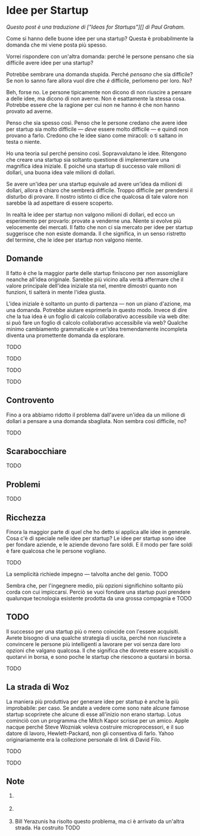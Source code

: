 # Idee per Startup #

_Questo post è una traduzione di ["Ideas for Startups"][] di Paul Graham._

Come si hanno delle buone idee per una startup? Questa è probabilmente la
domanda che mi viene posta più spesso.

Vorrei rispondere con un'altra domanda: perché le persone pensano che sia
difficile avere idee per una startup?

Potrebbe sembrare una domanda stupida. Perché _pensano_ che sia difficile?
Se non lo sanno fare allora vuol dire che _è_ difficile, perlomeno per loro.
No?

Beh, forse no. Le persone tipicamente non dicono di non riuscire a pensare a
delle idee, ma dicono di non averne. Non è esattamente la stessa cosa.
Potrebbe essere che la ragione per cui non ne hanno è che non hanno provato ad
averne.

Penso che sia spesso così. Penso che le persone credano che avere idee per
startup sia molto difficile — _deve_ essere molto difficile — e quindi non
provano a farlo. Credono che le idee siano come miracoli: o ti saltano in
testa o niente.

Ho una teoria sul perché pensino così. Sopravvalutano le idee. Ritengono che
creare una startup sia soltanto questione di implementare una magnifica idea
iniziale. E poiché una startup di successo vale milioni di dollari, una buona
idea vale milioni di dollari.

Se avere un'idea per una startup equivale ad avere un'idea da milioni di
dollari, allora è chiaro che sembrerà difficile. Troppo difficile per
prendersi il disturbo di provare. Il nostro istinto ci dice che qualcosa di
tale valore non sarebbe là ad aspettare di essere scoperto.

In realtà le idee per startup non valgono milioni di dollari, ed ecco un
esperimento per provarlo: provate a venderne una. Niente si evolve più
velocemente dei mercati. Il fatto che non ci sia mercato per idee per startup
suggerisce che non esiste domanda. Il che significa, in un senso ristretto del
termine, che le idee per startup non valgono niente.

## Domande ##

Il fatto è che la maggior parte delle startup finiscono per non assomigliare
neanche all'idea originale. Sarebbe più vicino alla verità affermare che il
valore principale dell'idea iniziale sta nel, mentre dimostri quanto non
funzioni, ti salterà in mente l'idea giusta.

L'idea iniziale è soltanto un punto di partenza — non un piano d'azione, ma
una domanda. Potrebbe aiutare esprimerla in questo modo. Invece di dire che la
tua idea è un foglio di calcolo collaborativo accessibile via web dite: si può
fare un foglio di calcolo collaborativo accessibile via web? Qualche minimo
cambiamento grammaticale e un'idea tremendamente incompleta diventa una
promettente domanda da esplorare.

TODO

TODO

TODO

TODO

## Controvento ##

Fino a ora abbiamo ridotto il problema dall'avere un'idea da un milione di
dollari a pensare a una domanda sbagliata. Non sembra così difficile, no?

TODO

## Scarabocchiare ##

TODO

## Problemi ##

TODO

## Ricchezza ##

Finora la maggior parte di quel che ho detto si applica alle idee in generale.
Cosa c'è di speciale nelle idee per startup? Le idee per startup sono idee
per fondare aziende, e le aziende devono fare soldi. E il modo per fare soldi
è fare qualcosa che le persone vogliano.

TODO

La semplicità richiede impegno — talvolta anche del genio. TODO

Sembra che, per l'ingegnere medio, più opzioni significhino soltanto più corda
con cui impiccarsi. Perciò se vuoi fondare una startup puoi prendere qualunque
tecnologia esistente prodotta da una grossa compagnia e TODO

## TODO ##

Il successo per una startup più o meno coincide con l'essere acquisiti. Avrete
bisogno di una qualche strategia di uscita, perché non riuscirete a convincere
le persone più intelligenti a lavorare per voi senza dare loro opzioni che
valgano qualcosa. Il che significa che dovrete essere acquisiti o quotarvi in
borsa, e sono poche le startup che riescono a quotarsi in borsa.

TODO

## La strada di Woz ##

La maniera più produttiva per generare idee per startup è anche la più
improbabile: per caso. Se andate a vedere come sono nate alcune famose startup
scoprirete che alcune di esse all'inizio non erano startup. Lotus cominciò con
un programma che Mitch Kapor scrisse per un amico. Apple nacque perché Steve
Wozniak voleva costruire microprocessori, e il suo datore di lavoro,
Hewlett-Packard, non gli consentiva di farlo. Yahoo originariamente era la 
collezione personale di link di David Filo.

TODO

TODO

## Note ##

<ol>
  <li><p></p></li>
  <li><p></p></li>
  <li><p>Bill Yerazunis ha risolto questo problema, ma ci è arrivato da un'altra strada. Ha costruito TODO</p></li>
</ol>